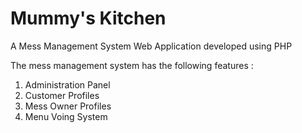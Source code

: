 # Mummy's Kitchen
A Mess Management System Web Application developed using PHP

The mess management system has the following features :

1. Administration Panel
2. Customer Profiles
3. Mess Owner Profiles
4. Menu Voing System

